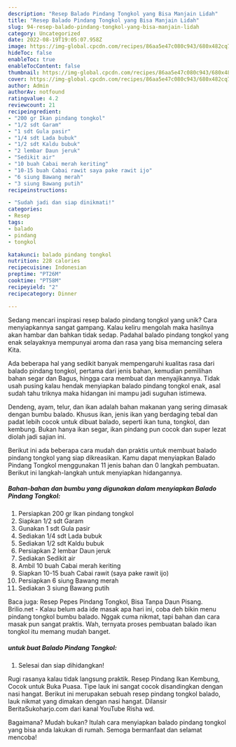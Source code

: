 ```yaml
---
description: "Resep Balado Pindang Tongkol yang Bisa Manjain Lidah"
title: "Resep Balado Pindang Tongkol yang Bisa Manjain Lidah"
slug: 94-resep-balado-pindang-tongkol-yang-bisa-manjain-lidah
category: Uncategorized
date: 2022-08-19T19:05:07.958Z
image: https://img-global.cpcdn.com/recipes/86aa5e47c080c943/680x482cq70/balado-pindang-tongkol-foto-resep-utama.jpg
hideToc: false
enableToc: true
enableTocContent: false
thumbnail: https://img-global.cpcdn.com/recipes/86aa5e47c080c943/680x482cq70/balado-pindang-tongkol-foto-resep-utama.jpg
cover: https://img-global.cpcdn.com/recipes/86aa5e47c080c943/680x482cq70/balado-pindang-tongkol-foto-resep-utama.jpg
author: Admin
authorAv: notfound
ratingvalue: 4.2
reviewcount: 21
recipeingredient:
- "200 gr Ikan pindang tongkol"
- "1/2 sdt Garam"
- "1 sdt Gula pasir"
- "1/4 sdt Lada bubuk"
- "1/2 sdt Kaldu bubuk"
- "2 lembar Daun jeruk"
- "Sedikit air"
- "10 buah Cabai merah keriting"
- "10-15 buah Cabai rawit saya pake rawit ijo"
- "6 siung Bawang merah"
- "3 siung Bawang putih"
recipeinstructions:

- "Sudah jadi dan siap dinikmati!"
categories:
- Resep
tags:
- balado
- pindang
- tongkol

katakunci: balado pindang tongkol 
nutrition: 228 calories
recipecuisine: Indonesian
preptime: "PT26M"
cooktime: "PT58M"
recipeyield: "2"
recipecategory: Dinner

---
```





Sedang mencari inspirasi resep balado pindang tongkol yang unik? Cara menyiapkannya sangat gampang. Kalau keliru mengolah maka hasilnya akan hambar dan bahkan tidak sedap. Padahal balado pindang tongkol yang enak selayaknya mempunyai aroma dan rasa yang bisa memancing selera Kita.





Ada beberapa hal yang sedikit banyak mempengaruhi kualitas rasa dari balado pindang tongkol, pertama dari jenis bahan, kemudian pemilihan bahan segar dan Bagus, hingga cara membuat dan menyajikannya. Tidak usah pusing kalau hendak menyiapkan balado pindang tongkol enak,      asal sudah tahu triknya maka hidangan ini mampu jadi suguhan istimewa.














Dendeng, ayam, telur, dan ikan adalah bahan makanan yang sering dimasak dengan bumbu balado. Khusus ikan, jenis ikan yang berdaging tebal dan padat lebih cocok untuk dibuat balado, seperti ikan tuna, tongkol, dan kembung. Bukan hanya ikan segar, ikan pindang pun cocok dan super lezat diolah jadi sajian ini.






Berikut ini ada beberapa cara mudah dan praktis untuk membuat balado pindang tongkol yang siap dikreasikan. Kamu dapat menyiapkan Balado Pindang Tongkol menggunakan 11 jenis bahan dan 0 langkah pembuatan. Berikut ini langkah-langkah untuk menyiapkan hidangannya.

<!--inarticleads1-->

##### Bahan-bahan dan bumbu yang digunakan dalam menyiapkan Balado Pindang Tongkol:

1. Persiapkan 200 gr Ikan pindang tongkol
1. Siapkan 1/2 sdt Garam
1. Gunakan 1 sdt Gula pasir
1. Sediakan 1/4 sdt Lada bubuk
1. Sediakan 1/2 sdt Kaldu bubuk
1. Persiapkan 2 lembar Daun jeruk
1. Sediakan Sedikit air
1. Ambil 10 buah Cabai merah keriting
1. Siapkan 10-15 buah Cabai rawit (saya pake rawit ijo)
1. Persiapkan 6 siung Bawang merah
1. Sediakan 3 siung Bawang putih


Baca juga: Resep Pepes Pindang Tongkol, Bisa Tanpa Daun Pisang. Brilio.net - Kalau belum ada ide masak apa hari ini, coba deh bikin menu pindang tongkol bumbu balado. Nggak cuma nikmat, tapi bahan dan cara masak pun sangat praktis. Wah, ternyata proses pembuatan balado ikan tongkol itu memang mudah banget. 

<!--inarticleads2-->

#####  untuk buat Balado Pindang Tongkol:


1. Selesai dan siap dihidangkan!

Rugi rasanya kalau tidak langsung praktik. Resep Pindang Ikan Kembung, Cocok untuk Buka Puasa. Tipe lauk ini sangat cocok disandingkan dengan nasi hangat. Berikut ini merupakan sebuah resep pindang tongkol balado, lauk nikmat yang dimakan dengan nasi hangat. Dilansir BeritaSukoharjo.com dari kanal YouTube Risha wd. 

Bagaimana? Mudah bukan? Itulah cara menyiapkan balado pindang tongkol yang bisa anda lakukan di rumah. Semoga bermanfaat dan selamat mencoba!
